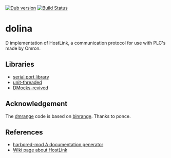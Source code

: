 [![Dub version](https://img.shields.io/badge/dub-v0.5.0-orange.svg)](http://code.dlang.org/packages/dolina)
[![Build Status](https://travis-ci.org/o3o/dolina.svg?branch=master)](https://travis-ci.org/o3o/dolina)

# dolina
D implementation of HostLink, a communication protocol for use with PLC's made by Omron.

## Libraries
* [serial port library](https://github.com/NCrashed/serial-port)
* [unit-threaded](https://github.com/atilaneves/unit-threaded.git)
* [DMocks-revived](https://github.com/QAston/DMocks-revived)

## Acknowledgement
The [dmrange](https://github.com/o3o/dolina/blob/master/src/dolina/dmrange.d) code is based on [binrange](https://github.com/p0nce/binrange).
Thanks to ponce.

## References
* [harbored-mod A documentation generator](https://github.com/kiith-sa/harbored-mod)
* [Wiki page about HostLink](https://en.wikipedia.org/wiki/HostLink_Protocol)
